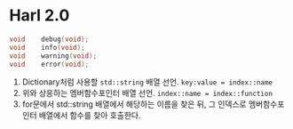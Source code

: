 # Harl 2.0

```cpp
void	debug(void);
void	info(void);
void	warning(void);
void	error(void);
```

1. Dictionary처럼 사용할 `std::string` 배열 선언. `key:value = index::name`
2. 위와 상응하는 멤버함수포인터 배열 선언. `index::name = index::function`
3. for문에서 std::string 배열에서 해당하는 이름을 찾은 뒤, 그 인덱스로 멤버함수포인터 배열에서 함수를 찾아 호출한다.
